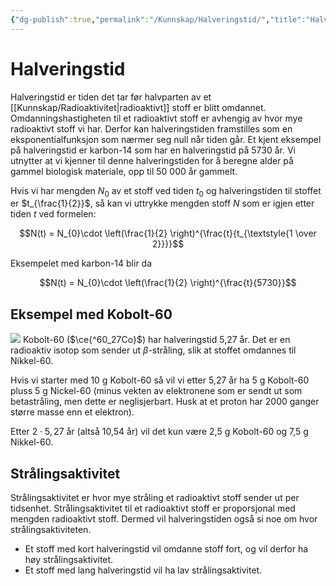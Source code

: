 ```yaml
---
{"dg-publish":true,"permalink":"/Kunnskap/Halveringstid/","title":"Halveringstid","tags":["fysikk","naturfag"]}
---
```



# Halveringstid
Halveringstid er tiden det tar før halvparten av et [[Kunnskap/Radioaktivitet\|radioaktivt]] stoff er blitt omdannet. Omdanningshastigheten til et radioaktivt stoff er avhengig av hvor mye radioaktivt stoff vi har. Derfor kan halveringstiden framstilles som en eksponentialfunksjon som nærmer seg null når tiden går. Et kjent eksempel på halveringstid er karbon-14 som har en halveringstid på 5730 år. Vi utnytter at vi kjenner til denne halveringstiden for å beregne alder på gammel biologisk materiale, opp til 50 000 år gammelt.

Hvis vi har mengden $N_0$ av et stoff ved tiden $t_0$ og halveringstiden til stoffet er $t_{\frac{1}{2}}$, så kan vi uttrykke mengden stoff $N$ som er igjen etter tiden $t$ ved formelen:

$$N(t) = N_{0}\cdot \left(\frac{1}{2} \right)^{\frac{t}{t_{\textstyle{1 \over 2}}}}$$

Eksempelet med karbon-14 blir da

$$N(t) = N_{0}\cdot \left(\frac{1}{2} \right)^{\frac{t}{5730}}$$

## Eksempel med Kobolt-60
![](https://chem.libretexts.org/@api/deki/files/63554/CNX_Chem_21_03_HalfLife.jpg?revision=1&size=bestfit&width=602&height=367)
Kobolt-60 ($\ce{^60_27Co}$) har halveringstid 5,27 år. Det er en radioaktiv isotop som sender ut $\beta$-stråling, slik at stoffet omdannes til Nikkel-60. 

Hvis vi starter med 10 g Kobolt-60 så vil vi etter 5,27 år ha 5 g Kobolt-60 pluss 5 g Nickel-60 (minus vekten av elektronene som er sendt ut som betastråling, men dette er neglisjerbart. Husk at et proton har 2000 ganger større masse enn et elektron).

Etter $2\cdot 5{,}27$ år (altså 10,54 år) vil det kun være 2,5 g Kobolt-60 og 7,5 g Nikkel-60.

## Strålingsaktivitet
Strålingsaktivitet er hvor mye stråling et radioaktivt stoff sender ut per tidsenhet. 
Strålingsaktivitet til et radioaktivt stoff er proporsjonal med mengden radioaktivt stoff. Dermed vil halveringstiden også si noe om hvor strålingsaktiviteten. 
- Et stoff med kort halveringstid vil omdanne stoff fort, og vil derfor ha høy strålingsaktivitet. 
- Et stoff med lang halveringstid vil ha lav strålingsaktivitet. 

